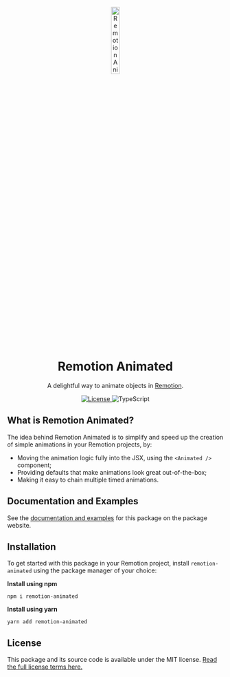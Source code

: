 <p align="center">
    <img width="20%" src="https://raw.githubusercontent.com/stefanwittwer/remotion-animated/main/sites/docs/static/img/remotion-animated.svg" alt="Remotion Animated Logo" />
    <h1 align="center">Remotion Animated</h1>
</p>
<p align="center">
    A delightful way to animate objects in <a href="https://www.remotion.dev">Remotion</a>.
</p>

<p align="center">
  <a href="https://github.com/stefanwittwer/remotion-animated/blob/main/LICENSE.md">
    <img src="https://img.shields.io/github/license/stefanwittwer/remotion-animated" alt="License" />
  </a>
  <img src="https://img.shields.io/badge/TypeScript-%23007ACC.svg?logo=typescript&logoColor=white" alt="TypeScript" />
</p>

## What is Remotion Animated?

The idea behind Remotion Animated is to simplify and speed up the creation of simple animations in your Remotion projects, by:

- Moving the animation logic fully into the JSX, using the `<Animated />` component;
- Providing defaults that make animations look great out-of-the-box;
- Making it easy to chain multiple timed animations.

## Documentation and Examples

See the [documentation and examples](https://remotion-animated.github.io/) for this package on the package website.

## Installation

To get started with this package in your Remotion project, install `remotion-animated` using the package manager of your choice:

**Install using npm**

```
npm i remotion-animated
```

**Install using yarn**

```
yarn add remotion-animated
```

## License

This package and its source code is available under the MIT license. [Read the full license terms here.](https://github.com/stefanwittwer/remotion-animated/blob/main/LICENSE.md)

